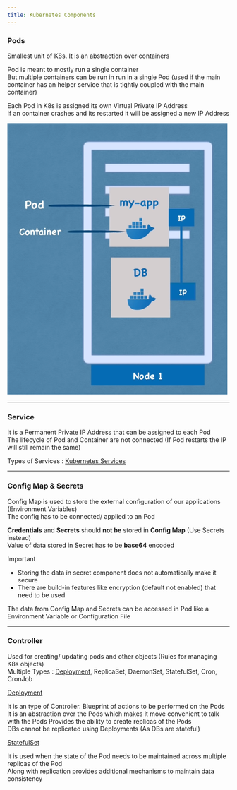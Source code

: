 ```yaml
---
title: Kubernetes Components
---
```


### Pods

Smallest unit of K8s. It is an abstraction over containers

Pod is meant to mostly run a single container  
But multiple containers can be run in run in a single Pod (used if the main container has an helper service that is tightly coupled with the main container)

Each Pod in K8s is assigned its own Virtual Private IP Address  
If an container crashes and its restarted it will be assigned a new IP Address

![Kubernetes Pods|250](../images/kube_pods.png)

---

### Service

It is a Permanent Private IP Address that can be assigned to each Pod  
The lifecycle of Pod and Container are not connected (If Pod restarts the IP will still remain the same)

Types of Services : [Kubernetes Services](../Kubernetes%20Components/Kubernetes%20Services.md)

---

### Config Map & Secrets

Config Map is used to store the external configuration of our applications (Environment Variables)  
The config has to be connected/ applied to an Pod

**Credentials** and **Secrets** should **not be** stored in **Config Map** (Use Secrets instead)  
Value of data stored in Secret has to be **base64** encoded

 > [!important]
 > * Storing the data in secret component does not automatically make it secure
 > * There are build-in features like encryption (default not enabled) that need to be used

The data from Config Map and Secrets can be accessed in Pod like a Environment Variable or Configuration File

---

### Controller

Used for creating/ updating pods and other objects (Rules for managing K8s objects)  
Multiple Types : [Deployment](../Kubernetes%20Components/Kubernetes%20Deployments.md), ReplicaSet, DaemonSet, StatefulSet, Cron, CronJob

<u>Deployment</u>
  
It is an type of Controller. Blueprint of actions to be performed on the Pods  
It is an abstraction over the Pods which makes it move convenient to talk with the Pods
Provides the ability to create replicas of the Pods  
DBs cannot be replicated using Deployments (As DBs are stateful)

<u>StatefulSet</u>
  
It is used when the state of the Pod needs to be maintained across multiple replicas of the Pod  
Along with replication provides additional mechanisms to maintain data consistency